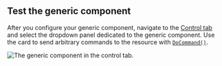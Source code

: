 ## Test the generic component

After you configure your generic component, navigate to the [Control tab](/fleet/machines/#control) and select the dropdown panel dedicated to the generic component.
Use the card to send arbitrary commands to the resource with [`DoCommand()`](/components/generic/#docommand).

![The generic component in the control tab.](/components/generic/generic-control.png)
